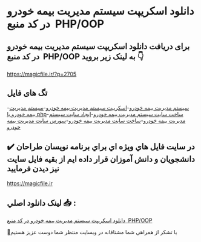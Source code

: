 # دانلود اسکریپت سیستم مدیریت بیمه خودرو در کد منبع  PHP/OOP

## برای دریافت دانلود اسکریپت سیستم مدیریت بیمه خودرو در کد منبع  PHP/OOP به لینک زیر بروید 👇

https://magicfile.ir/?p=2705

## تگ های فایل

-[سیستم مدیریت بیمه خودرو](https://magicfile.ir/product/%d8%a7%d8%b3%da%a9%d8%b1%db%8c%d9%be%d8%aa%d8%b3%db%8c%d8%b3%d8%aa%d9%85-%d9%85%d8%af%db%8c%d8%b1%db%8c%d8%aa-%d8%a8%db%8c%d9%85%d9%87-%d8%ae%d9%88%d8%af%d8%b1%d9%88-%d8%af%d8%b1-php-oop/)-[اسکریپت سیستم مدیریت بیمه خودرو](https://magicfile.ir/product/%d8%a7%d8%b3%da%a9%d8%b1%db%8c%d9%be%d8%aa%d8%b3%db%8c%d8%b3%d8%aa%d9%85-%d9%85%d8%af%db%8c%d8%b1%db%8c%d8%aa-%d8%a8%db%8c%d9%85%d9%87-%d8%ae%d9%88%d8%af%d8%b1%d9%88-%d8%af%d8%b1-php-oop/)-[سیستم مدیریت بیمه خودرو با php](https://magicfile.ir/product/%d8%a7%d8%b3%da%a9%d8%b1%db%8c%d9%be%d8%aa%d8%b3%db%8c%d8%b3%d8%aa%d9%85-%d9%85%d8%af%db%8c%d8%b1%db%8c%d8%aa-%d8%a8%db%8c%d9%85%d9%87-%d8%ae%d9%88%d8%af%d8%b1%d9%88-%d8%af%d8%b1-php-oop/)-[ساخت سایت سیستم مدیریت بیمه خودرو](https://magicfile.ir/product/%d8%a7%d8%b3%da%a9%d8%b1%db%8c%d9%be%d8%aa%d8%b3%db%8c%d8%b3%d8%aa%d9%85-%d9%85%d8%af%db%8c%d8%b1%db%8c%d8%aa-%d8%a8%db%8c%d9%85%d9%87-%d8%ae%d9%88%d8%af%d8%b1%d9%88-%d8%af%d8%b1-php-oop/)-[ایجاد سایت سیستم مدیریت بیمه خودرو](https://magicfile.ir/product/%d8%a7%d8%b3%da%a9%d8%b1%db%8c%d9%be%d8%aa%d8%b3%db%8c%d8%b3%d8%aa%d9%85-%d9%85%d8%af%db%8c%d8%b1%db%8c%d8%aa-%d8%a8%db%8c%d9%85%d9%87-%d8%ae%d9%88%d8%af%d8%b1%d9%88-%d8%af%d8%b1-php-oop/)-[ساخت سایت مدیریت بیمه خودرو](https://magicfile.ir/product/%d8%a7%d8%b3%da%a9%d8%b1%db%8c%d9%be%d8%aa%d8%b3%db%8c%d8%b3%d8%aa%d9%85-%d9%85%d8%af%db%8c%d8%b1%db%8c%d8%aa-%d8%a8%db%8c%d9%85%d9%87-%d8%ae%d9%88%d8%af%d8%b1%d9%88-%d8%af%d8%b1-php-oop/)-[سورس سایت مدیریت بیمه خودرو](https://magicfile.ir/product/%d8%a7%d8%b3%da%a9%d8%b1%db%8c%d9%be%d8%aa%d8%b3%db%8c%d8%b3%d8%aa%d9%85-%d9%85%d8%af%db%8c%d8%b1%db%8c%d8%aa-%d8%a8%db%8c%d9%85%d9%87-%d8%ae%d9%88%d8%af%d8%b1%d9%88-%d8%af%d8%b1-php-oop/)

## ✔️ در سايت فايل هاي ويژه اي براي برنامه نويسان طراحان دانشجويان و دانش آموزان قرار داده ايم از بقيه فايل سايت نيز ديدن فرماييد

https://magicfile.ir


## لينک دانلود اصلي 📥 :

[دانلود اسکریپت سیستم مدیریت بیمه خودرو در کد منبع  PHP/OOP](https://magicfile.ir/product/%d8%a7%d8%b3%da%a9%d8%b1%db%8c%d9%be%d8%aa%d8%b3%db%8c%d8%b3%d8%aa%d9%85-%d9%85%d8%af%db%8c%d8%b1%db%8c%d8%aa-%d8%a8%db%8c%d9%85%d9%87-%d8%ae%d9%88%d8%af%d8%b1%d9%88-%d8%af%d8%b1-php-oop/) 


🙏با تشکر از همراهي شما مشتاقانه در وبسایت منتظر شما دوست عزیز هستیم

